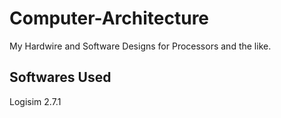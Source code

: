 # Computer-Architecture
My Hardwire and Software Designs for Processors and the like.

## Softwares Used

Logisim 2.7.1
